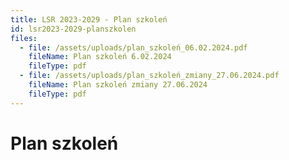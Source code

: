 ```yaml
---
title: LSR 2023-2029 - Plan szkoleń
id: lsr2023-2029-planszkolen
files:
  - file: /assets/uploads/plan_szkoleń_06.02.2024.pdf
    fileName: Plan szkoleń 6.02.2024
    fileType: pdf
  - file: /assets/uploads/plan_szkoleń_zmiany_27.06.2024.pdf
    fileName: Plan szkoleń zmiany 27.06.2024
    fileType: pdf
---
```

# Plan szkoleń

